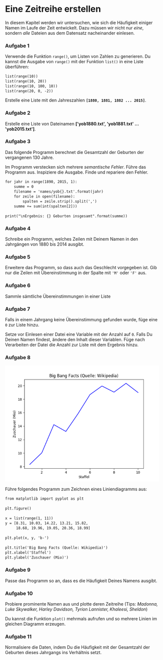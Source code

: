 
# Eine Zeitreihe erstellen

In diesem Kapitel werden wir untersuchen, wie sich die Häufigkeit einiger Namen im Laufe der Zeit entwickelt. Dazu müssen wir nicht nur *eine*, sondern *alle* Dateien aus dem Datensatz nacheinander einlesen.

### Aufgabe 1

Verwende die Funktion `range()`, um Listen von Zahlen zu generieren. Du kannst die Ausgabe von `range()` mit der Funktion `list()` in eine Liste überführen:

    list(range(10))
    list(range(10, 20))
    list(range(10, 100, 10))
    list(range(20, 0, -2))

Erstelle eine Liste mit den Jahreszahlen **`[1880, 1881, 1882 ... 2015]`**.

### Aufgabe 2

Erstelle eine Liste von Dateinamen **['yob1880.txt', 'yob1881.txt' … 'yob2015.txt']**.


### Aufgabe 3

Das folgende Programm berechnet die Gesamtzahl der Geburten der vergangenen 130 Jahre.

Im Programm verstecken sich mehrere *semantische Fehler*. Führe das Programm aus. Inspiziere die Ausgabe. Finde und repariere den Fehler.

    for jahr in range(1890, 2015, 1):
        summe = 0
        filename = 'names/yob{}.txt'.format(jahr)
        for zeile in open(filename):
            spalten = zeile.strip().split(',')
        summe += sum(int(spalten[2]))

    print("\nErgebnis: {} Geburten insgesamt".format(summe))


### Aufgabe 4

Schreibe ein Programm, welches Zeilen mit Deinem Namen in den Jahrgängen von 1880 bis 2014 ausgibt.

### Aufgabe 5

Erweitere das Programm, so dass auch das Geschlecht vorgegeben ist. Gib nur die Zeilen mit Übereinstimmung in der Spalte mit `'M'` oder `'F'` aus.

### Aufgabe 6

Sammle sämtliche Übereinstimmungen in einer Liste

### Aufgabe 7

Falls in einem Jahrgang keine Übereinstimmung gefunden wurde, füge eine `0` zur Liste hinzu.

Setze vor Einlesen einer Datei eine Variable mit der Anzahl auf `0`. Falls Du Deinen Namen findest, ändere den Inhalt dieser Variablen. Füge nach Verarbeiten der Datei die Anzahl zur Liste mit dem Ergebnis hinzu.

### Aufgabe 8

![Liniendiagramm](big_bang_facts.png)

Führe folgendes Programm zum Zeichnen eines Liniendiagramms aus:

    from matplotlib import pyplot as plt

    plt.figure()

    x = list(range(1, 11))
    y = [8.31, 10.03, 14.22, 13.21, 15.82,
         18.68, 19.96, 19.05, 20.36, 18.99]

    plt.plot(x, y, 'b-')

    plt.title('Big Bang Facts (Quelle: Wikipedia)')
    plt.xlabel('Staffel')
    plt.ylabel('Zuschauer (Mio)')


### Aufgabe 9

Passe das Programm so an, dass es die Häufigkeit Deines Namens ausgibt.


### Aufgabe 10

Probiere prominente Namen aus und plotte deren Zeitreihe (Tips: *Madonna, Luke Skywalker, Harley Davidson, Tyrion Lannister, Khaleesi, Sheldon*)

Du kannst die Funktion `plot()` mehrmals aufrufen und so mehrere Linien im gleichen Diagramm erzeugen.


### Aufgabe 11

Normalisiere die Daten, indem Du die Häufigkeit mit der Gesamtzahl der Geburten dieses Jahrgangs ins Verhältnis setzt.
